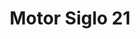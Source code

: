 ---
title: "Motor Siglo 21"
url: /villaviciosa-de-odon/motor-siglo-21/
shop: reparación de automóviles
---
